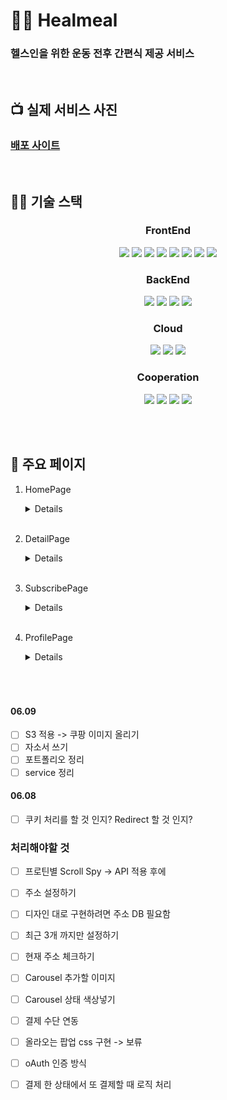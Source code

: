 # 💪🏼 Healmeal

### 헬스인을 위한 운동 전후 간편식 제공 서비스

<br/>

## 📺 실제 서비스 사진

### [배포 사이트](https://dongwonnn.github.io/helmeal)

<br/>

## 👨‍💻 기술 스택

<h3 align="center">  
  FrontEnd
</h3>
<p align="center">  
  <img src="https://img.shields.io/badge/HTML-white?logo=html5"/>
  <img src= "https://img.shields.io/badge/CSS-blue?logo=css3"/>
  <img src= "https://img.shields.io/badge/Styled_Component-pink?logo=sass"/>
  <img src= "https://img.shields.io/badge/React-blue?logo=react"/>
  <img src= "https://img.shields.io/badge/Redux-593D88?logo=Redux&logoColor=white"/>
  <img src= "https://img.shields.io/badge/ReduxSaga-white?logo=Redux-saga&logoColor=green"/>
  <img src= "https://img.shields.io/badge/JavaScript-ES6-yellow?logo=javascript"/>
  <img src= "https://img.shields.io/badge/TypeScript-blue?logo=typescript&logoColor=white""/>
</p>

<h3 align="center">  
 BackEnd
</h3>
<p align="center">  
  <img src= "https://img.shields.io/badge/Flask-black?logo=Flask"/>
  <img src= "https://img.shields.io/badge/MariaDB-003545?logo=mariadb&logoColor=white"/>
  <img src= "https://img.shields.io/badge/Docker-2CA5E0?logo=docker&logoColor=white"/>
  <img src= "https://img.shields.io/badge/Redis-FF4500?logo=redis&logoColor=white"/>
  
</p>

<h3 align="center">  
  Cloud 
</h3>
<p align="center">
  <img src="https://img.shields.io/badge/AWS-EC2-red?logo=amazon-aws" />
  <img src= "https://img.shields.io/badge/AWS-S3-red?logo=amazon-aws"/>
  <img src= "https://img.shields.io/badge/AWS-CloudFront-red?logo=amazon-aws"/>
</p>

<h3 align="center">  
  Cooperation
</h3>
<p align="center">
  <img src="https://img.shields.io/badge/GitHub-100000?logo=github" />
  <img src= "https://img.shields.io/badge/Git-FF4500?logo=git&logoColor=white"/>
  <img src= "https://img.shields.io/badge/Slack-4A154B?logo=slack"/>
  <img src= "https://img.shields.io/badge/Figma-F24E1E?logo=Figma&logoColor=white""/>

</p>
<br/>
<br/>

## 📜 주요 페이지

1. HomePage
   <details>
    |  홈페이지 |
    | :----------------------------------------------------------------------------------------------------------------: |
    | <video src="https://user-images.githubusercontent.com/59330828/121315202-122f1780-c943-11eb-965a-f8a609cf8ff9.mp4" autoplay alt="home" width="150px" /> |
    </details>

    <br>

2. DetailPage
   <details>

   |                                                                        전체 메뉴                                                                        |                                                                        상세 메뉴                                                                        |
   | :-----------------------------------------------------------------------------------------------------------------------------------------------------: | :-----------------------------------------------------------------------------------------------------------------------------------------------------: |
   | <video src="https://user-images.githubusercontent.com/59330828/121317219-0c3a3600-c945-11eb-8820-3af59bac46d5.mp4" autoplay alt="home" width="150px" /> | <video src="https://user-images.githubusercontent.com/59330828/121318769-84edc200-c946-11eb-9aa5-7a29c9de0ba8.mp4" autoplay alt="home" width="150px" /> |

   </details>
    <br>

3. SubscribePage
   <details>
   | 옵션 선택 | ✔ 상세 메뉴 |
   | :-----------------------------------------------------------------------------------------------------------------------------------------------------: | :-----------------------------------------------------------------------------------------------------------------------------------------------------: |
   | <video src="https://user-images.githubusercontent.com/59330828/121319194-ef066700-c946-11eb-98d1-5a265787f10f.mp4" autoplay alt="home" width="150px" /> | <video src="https://user-images.githubusercontent.com/59330828/121319490-3c82d400-c947-11eb-9156-f6ab4e241b77.mp4" autoplay alt="home" width="150px" /> |

   </details>
    <br>

4. ProfilePage
   <details>

   |                                                                주문내역 조회 · 로그아웃                                                                 |
   | :-----------------------------------------------------------------------------------------------------------------------------------------------------: |
   | <video src="https://user-images.githubusercontent.com/59330828/121319687-6a681880-c947-11eb-97b8-7e2f4ea26c39.mp4" autoplay alt="home" width="150px" /> |

   </details>

<br>

#

#

#

#

#

#

#

#

#

#

#

#

#

#

#

#### 06.09

- [ ] S3 적용 -> 쿠팡 이미지 올리기
- [ ] 자소서 쓰기
- [ ] 포트폴리오 정리
- [ ] service 정리

#### 06.08

- [ ] 쿠키 처리를 할 것 인지? Redirect 할 것 인지?

### 처리해야할 것

- [ ] 프로틴별 Scroll Spy -> API 적용 후에
- [ ] 주소 설정하기
- [ ] 디자인 대로 구현하려면 주소 DB 필요함
- [ ] 최근 3개 까지만 설정하기
- [ ] 현재 주소 체크하기
- [ ] Carousel 추가할 이미지
- [ ] Carousel 상태 색상넣기
- [ ] 결제 수단 연동

- [ ] 올라오는 팝업 css 구현 -> 보류
- [ ] oAuth 인증 방식
- [ ] 결제 한 상태에서 또 결제할 때 로직 처리
